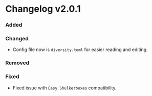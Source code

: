 # Changelog v2.0.1

### Added

### Changed

- Config file now is `diversity.toml` for easier reading and editing.

### Removed

### Fixed

- Fixed issue with `Easy Shulkerboxes` compatibility.